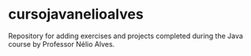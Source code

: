 # cursojavanelioalves
Repository for adding exercises and projects completed during the Java course by Professor Nélio Alves.
